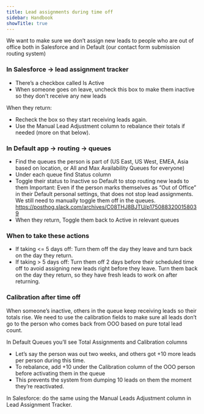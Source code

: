 ```yaml
---
title: Lead assignments during time off
sidebar: Handbook
showTitle: true
---
```


We want to make sure we don’t assign new leads to people who are out of office both in Salesforce and in Default (our contact form submission routing system)

### In Salesforce → lead assignment tracker
- There’s a checkbox called Is Active
- When someone goes on leave, uncheck this box to make them inactive so they don't receive any new leads

When they return:
- Recheck the box so they start receiving leads again.
- Use the Manual Lead Adjustment column to rebalance their totals if needed (more on that below).

### In Default app → routing → queues
- Find the queues the person is part of (US East, US West, EMEA, Asia based on location, or All and Max Availability Queues for everyone)
- Under each queue find Status column
- Toggle their status to Inactive so Default to stop routing new leads to them
Important: Even if the person marks themselves as “Out of Office” in their Default personal settings, that does not stop lead assignments. We still need to manually toggle them off in the queues. https://posthog.slack.com/archives/C08THJ8BJTU/p1750883200158039 
- When they return, Toggle them back to Active in relevant queues

### When to take these actions
- If taking <= 5 days off: Turn them off the day they leave and turn back on the day they return.
- If taking > 5 days off: Turn them off 2 days before their scheduled time off to avoid assigning new leads right before they leave. Turn them back on the day they return, so they have fresh leads to work on after returning.

### Calibration after time off
When someone’s inactive, others in the queue keep receiving leads so their totals rise. We need to use the calibration fields to make sure all leads don’t go to the person who comes back from OOO based on pure total lead count.

In Default Queues you’ll see Total Assignments and Calibration columns
- Let’s say the person was out two weeks, and others got +10 more leads per person during this time. 
- To rebalance, add +10 under the Calibration column of the OOO person before activating them in the queue
- This prevents the system from dumping 10 leads on them the moment they’re reactivated.

In Salesforce: do the same using the Manual Leads Adjustment column in Lead Assignment Tracker.

